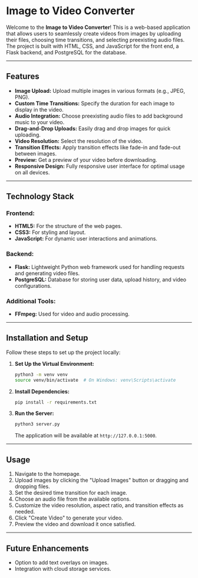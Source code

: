 # Image to Video Converter

Welcome to the **Image to Video Converter**! This is a web-based application that allows users to seamlessly create videos from images by uploading their files, choosing time transitions, and selecting preexisting audio files. The project is built with HTML, CSS, and JavaScript for the front end, a Flask backend, and PostgreSQL for the database.

---

## Features

- **Image Upload:** Upload multiple images in various formats (e.g., JPEG, PNG).
- **Custom Time Transitions:** Specify the duration for each image to display in the video.
- **Audio Integration:** Choose preexisting audio files to add background music to your video.
- **Drag-and-Drop Uploads:** Easily drag and drop images for quick uploading.
- **Video Resolution:** Select the resolution of the video.
- **Transition Effects:** Apply transition effects like fade-in and fade-out between images.
- **Preview:** Get a preview of your video before downloading.
- **Responsive Design:** Fully responsive user interface for optimal usage on all devices.

---

## Technology Stack

### Frontend:
- **HTML5:** For the structure of the web pages.
- **CSS3:** For styling and layout.
- **JavaScript:** For dynamic user interactions and animations.

### Backend:
- **Flask:** Lightweight Python web framework used for handling requests and generating video files.
- **PostgreSQL:** Database for storing user data, upload history, and video configurations.

### Additional Tools:
- **FFmpeg:** Used for video and audio processing.

---

## Installation and Setup

Follow these steps to set up the project locally:

1. **Set Up the Virtual Environment:**
   ```bash
   python3 -m venv venv
   source venv/bin/activate  # On Windows: venv\Scripts\activate
   ```

2. **Install Dependencies:**
   ```bash
   pip install -r requirements.txt
   ```

3. **Run the Server:**
   ```bash
   python3 server.py
   ```
   The application will be available at `http://127.0.0.1:5000`.

---

## Usage

1. Navigate to the homepage.
2. Upload images by clicking the "Upload Images" button or dragging and dropping files.
3. Set the desired time transition for each image.
4. Choose an audio file from the available options.
5. Customize the video resolution, aspect ratio, and transition effects as needed.
6. Click "Create Video" to generate your video.
7. Preview the video and download it once satisfied.

---

## Future Enhancements

- Option to add text overlays on images.
- Integration with cloud storage services.
